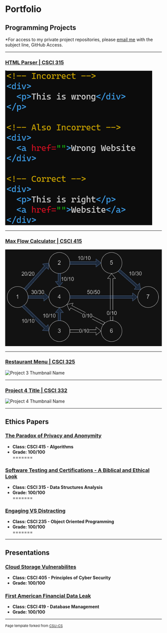 Portfolio
=========

Programming Projects
--------------------

*For access to my private project repositories, please [email me](mailto:JRAndraszek@csustudent.net?subject=GitHub%20Access) with the subject line, GitHub Access.

---
### [HTML Parser | CSCI 315](./Project-Pages/project1.md)

![Project 1 Thumbnail Name](images/HTML-test_header.png)

---
### [Max Flow Calculator | CSCI 415](./Project-Pages/project2.md)

![Project 2 Thumbnail Name](images/MaxFlow_header.png)

---
### [Restaurant Menu | CSCI 325](./Project-Pages/project3.md)

![Project 3 Thumbnail Name](images/dummy_thumbnail.jpg)

---
### [Project 4 Title | CSCI 332](./Project-Pages/project4.md)

![Project 4 Thumbnail Name](images/dummy_thumbnail.jpg)

---

Ethics Papers
-------------

### [The Paradox of Privacy and Anonymity](/Ethics%20Papers/The%20Paradox%20of%20Privacy%20and%20Anonymity%20Ethics%20Paper.pdf)

-   **Class: CSCI 415 - Algorithms**  
-   **Grade: 100/100**  
=======

### [Software Testing and Certifications - A Biblical and Ethical Look](/Ethics%20Papers/Software%20Testing%20and%20Certifications%20-%20A%20Biblical%20and%20Ethical%20Look.pdf)

-   **Class: CSCI 315 - Data Structures Analysis**  
-   **Grade: 100/100**  
=======

### [Engaging VS Distracting](/Ethics%20Papers/Engaging%20VS%20Distracting%20-%20Ethic%20Paper.pdf)

-   **Class: CSCI 235 - Object Oriented Programming**  
-   **Grade: 100/100**  
=======

---

Presentations
-------------

### [Cloud Storage Vulnerabilites](/Presentations/Cloud%20Storage%20Vulnerabilites.pptx)

- **Class: CSCI 405 - Principles of Cyber Security**
- **Grade: 100/100**


### [First American Financial Data Leak](/Presentations/First%20American%20Financial%20Data%20Leak.pptx)

- **Class: CSCI 419 - Database Management**
- **Grade: 100/100**

---

<p style="font-size:11px">Page template forked from <a href="https://github.com/csu-cs/csci-portfolio">CSU-CS</a></p>
<!-- Remove above link if you don't want to attributive -->